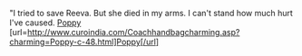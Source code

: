 "I tried to save Reeva. But she died in my arms. I can't stand how much hurt I've caused.
 <a href="http://www.curoindia.com/Coachhandbagcharming.asp?charming=Poppy-c-48.html" >Poppy</a>
[url=http://www.curoindia.com/Coachhandbagcharming.asp?charming=Poppy-c-48.html]Poppy[/url]